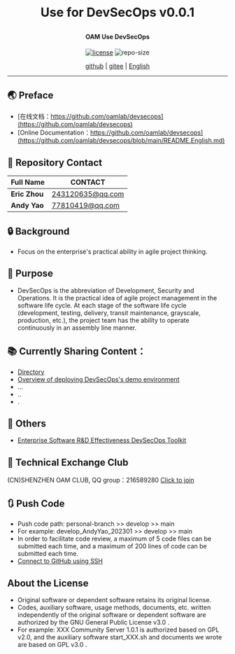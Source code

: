
<h1 align="center" style="margin: 30px 0 30px; font-weight: bold;">Use for DevSecOps v0.0.1</h1>
<h4 align="center">OAM Use DevSecOps</h4>
<p align="center">
  <a href="./LICENSE"><img alt="license" src="https://img.shields.io/github/license/oamlab/devsecops" /></a>
  <img alt="repo-size" src="https://img.shields.io/github/repo-size/oamlab/devsecops" />
</p>

<p align="center">
   <a href="https://github.com/oamlab/devsecops">github</a> | 
   <a href="https://gitee.com/oamlab/devsecops">gitee</a> | 
   <a href="https://github.com/oamlab/devsecops/blob/main/README.English.md">English</a>
</p>

<p align="center"></p>

---

## 🌏 Preface
- [在线文档：https://github.com/oamlab/devsecops](https://github.com/oamlab/devsecops)
- [Online Documentation：https://github.com/oamlab/devsecops](https://github.com/oamlab/devsecops/blob/main/README.English.md)

## 🔋 Repository Contact
| Full Name						 | CONTACT           |
|-----------------|-------------------|
| **Eric Zhou**   | 243120635@qq.com  |
| **Andy Yao**    | 77810419@qq.com   |

## 🔒 Background
- Focus on the enterprise's practical ability in agile project thinking.

## 🔑 Purpose
- DevSecOps is the abbreviation of Development, Security and Operations. It is the practical idea of agile project management in the software life cycle. At each stage of the software life cycle (development, testing, delivery, transit maintenance, grayscale, production, etc.), the project team has the ability to operate continuously in an assembly line manner.

## 📚 Currently Sharing Content：

- [Directory](./devsecops)
- [Overview of deploying DevSecOps's demo environment](./devsecops/3181_Others/README.md)
- ...
- ..
- .

## 📃 Others
- [Enterprise Software R&D Effectiveness DevSecOps Toolkit](https://github.com/oamlab/oamlab/blob/main/OAMLab/161_%E8%BF%90%E7%BB%B4%E8%A7%82%E7%82%B9/5202_%E8%BF%90%E7%BB%B4.DecSecOps.%E4%BC%81%E4%B8%9A%E8%BD%AF%E4%BB%B6%E7%A0%94%E5%8F%91%E6%95%88%E8%83%BDDecSecOps%E5%B7%A5%E5%85%B7%E9%9B%86%E5%9C%A8%E4%BC%81%E4%B8%9A%E5%BA%94%E7%94%A8%E4%B8%AD%E7%9A%84%E5%8F%82%E8%80%83.20230415.2101.pdf)

## 📶 Technical Exchange Club
(CN)SHENZHEN OAM CLUB, QQ group：216589280 [Click to join](https://jq.qq.com/?_wv=1027&k=tdDtDoUp)

## 🔃 Push Code
- Push code path: personal-branch >> develop >> main
- For example: develop_AndyYao_202301 >> develop >> main
- In order to facilitate code review, a maximum of 5 code files can be submitted each time, and a maximum of 200 lines of code can be submitted each time.
- [Connect to GitHub using SSH](https://github.com/oamlab/oamlab/blob/main/OAMLab/171_%E8%BF%90%E7%BB%B4%E5%B7%A5%E5%85%B7/301_%E5%BC%80%E5%8F%91%E5%B7%A5%E5%85%B7/211_GitHub_SSH_Key.md)

## About the License
- Original software or dependent software retains its original license.
- Codes, auxiliary software, usage methods, documents, etc. written independently of the original software or dependent software are authorized by the GNU General Public License v3.0 .
- For example: XXX Community Server 1.0.1 is authorized based on GPL v2.0, and the auxiliary software start_XXX.sh and documents we wrote are based on GPL v3.0 .